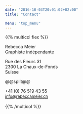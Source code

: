 ```yaml
---
date: "2016-10-03T20:01:02+02:00"
title: "Contact"

menu: "top_menu"
---
```


{{% multicol flex %}}

Rebecca Meier\
Graphiste indépendante

Rue des Fleurs 31\
2300 La Chaux-de-Fonds\
Suisse

@@split@@

+41 (0) 76 519 43 55\
<span style="font-size: 13px; line-height: 19px;">
[info@rebeccameier.ch](mailto:info@rebeccameier.ch)
</span>

{{% /multicol %}}
